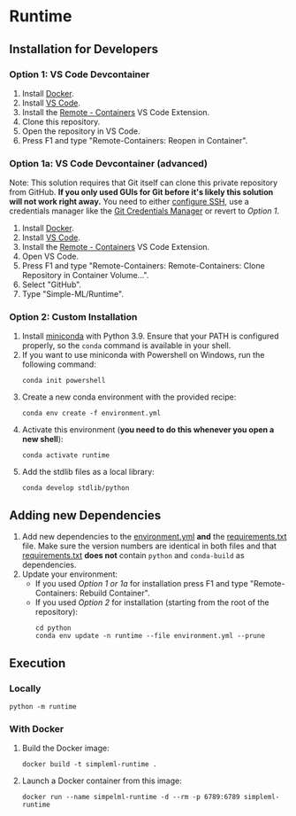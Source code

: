 # Runtime
## Installation for Developers

### Option 1: VS Code Devcontainer

1. Install [Docker](https://docs.docker.com/get-docker/).
1. Install [VS Code](https://code.visualstudio.com/).
1. Install the [Remote - Containers](https://marketplace.visualstudio.com/items?itemName=ms-vscode-remote.remote-containers) VS Code Extension.
1. Clone this repository.
1. Open the repository in VS Code.
1. Press F1 and type "Remote-Containers: Reopen in Container".

### Option 1a: VS Code Devcontainer (advanced)

Note: This solution requires that Git itself can clone this private repository from GitHub. **If you only used GUIs for Git before it's likely this solution will not work right away.** You need to either [configure SSH](https://docs.github.com/en/github/authenticating-to-github/connecting-to-github-with-ssh), use a credentials manager like the [Git Credentials Manager](https://github.com/microsoft/Git-Credential-Manager-Core) or revert to _Option 1_.

1. Install [Docker](https://docs.docker.com/get-docker/).
1. Install [VS Code](https://code.visualstudio.com/).
1. Install the [Remote - Containers](https://marketplace.visualstudio.com/items?itemName=ms-vscode-remote.remote-containers) VS Code Extension.
1. Open VS Code.
1. Press F1 and type "Remote-Containers: Remote-Containers: Clone Repository in Container Volume...".
1. Select "GitHub".
1. Type "Simple-ML/Runtime".

### Option 2: Custom Installation

1. Install [miniconda](https://docs.conda.io/en/latest/miniconda.html) with Python 3.9. Ensure that your PATH is configured properly, so the `conda` command is available in your shell.
1. If you want to use miniconda with Powershell on Windows, run the following command:
    ```shell
    conda init powershell
    ```
1. Create a new conda environment with the provided recipe:
    ```shell
    conda env create -f environment.yml
    ```
1. Activate this environment (**you need to do this whenever you open a new shell**):
    ```shell
    conda activate runtime
    ```
1. Add the stdlib files as a local library:
    ```shell
    conda develop stdlib/python
    ```

## Adding new Dependencies

1. Add new dependencies to the [environment.yml](./environment.yml) **and** the [requirements.txt](./requirements.txt) file. Make sure the version numbers are identical in both files and that [requirements.txt](./requirements.txt) **does not** contain `python` and `conda-build` as dependencies.
1. Update your environment:
    - If you used _Option 1 or 1a_ for installation press F1 and type "Remote-Containers: Rebuild Container".
    - If you used _Option 2_ for installation (starting from the root of the repository):
        ```shell
        cd python
        conda env update -n runtime --file environment.yml --prune
        ```

## Execution

### Locally

```shell
python -m runtime
```

### With Docker

1. Build the Docker image:
    ```shell
    docker build -t simpleml-runtime .
    ```
2. Launch a Docker container from this image:
    ```shell
    docker run --name simpelml-runtime -d --rm -p 6789:6789 simpleml-runtime
    ```
